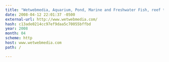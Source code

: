 ```yaml
---
title: "Wetwebmedia, Aquarium, Pond, Marine and Freshwater Fish, reef tanks, and  Aquatics Information"
date: 2008-04-12 22:01:37 -0500
external-url: http://www.wetwebmedia.com/
hash: c13ade0214cc97ef9daa5c70055bffbd
year: 2008
month: 04
scheme: http
host: www.wetwebmedia.com
path: /

---
```



